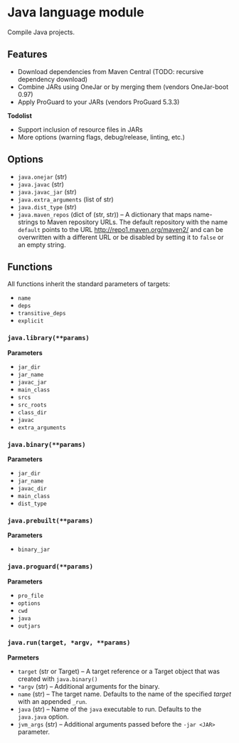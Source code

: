 # Java language module

Compile Java projects.

## Features

* Download dependencies from Maven Central (TODO: recursive dependency download)
* Combine JARs using OneJar or by merging them (vendors OneJar-boot 0.97)
* Apply ProGuard to your JARs (vendors ProGuard 5.3.3)

__Todolist__

* Support inclusion of resource files in JARs
* More options (warning flags, debug/release, linting, etc.)

## Options

* `java.onejar` (str)
* `java.javac` (str)
* `java.javac_jar` (str)
* `java.extra_arguments` (list of str)
* `java.dist_type` (str)
* `java.maven_repos` (dict of (str, str)) &ndash; A dictionary that maps
  name-strings to Maven repository URLs. The default repository with the name
  `default` points to the URL http://repo1.maven.org/maven2/ and can be 
  overwritten with a different URL or be disabled by setting it to `false`
  or an empty string.

## Functions

All functions inherit the standard parameters of targets:

* `name`
* `deps`
* `transitive_deps`
* `explicit`

### `java.library(**params)`

__Parameters__

* `jar_dir`
* `jar_name`
* `javac_jar`
* `main_class`
* `srcs`
* `src_roots`
* `class_dir`
* `javac`
* `extra_arguments`

### `java.binary(**params)`

__Parameters__

* `jar_dir`
* `jar_name`
* `javac_dir`
* `main_class`
* `dist_type`

### `java.prebuilt(**params)`

__Parameters__

* `binary_jar`

### `java.proguard(**params)`

__Parameters__

* `pro_file`
* `options`
* `cwd`
* `java`
* `outjars`

### `java.run(target, *argv, **params)`

__Parmeters__

* `target` (str or Target) &ndash; A target reference or a Target object that
  was created with `java.binary()`
* `*argv` (str) &ndash; Additional arguments for the binary.
* `name` (str) &ndash; The target name. Defaults to the name of the specified
  *target* with an appended `_run`.
* `java` (str) &ndash; Name of the `java` executable to run. Defaults to the
  `java.java` option.
* `jvm_args` (str) &ndash; Additional arguments passed before the `-jar <JAR>`
  parameter.
